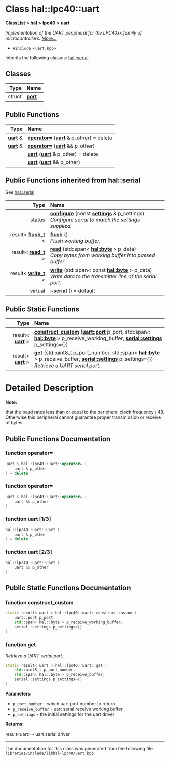

# Class hal::lpc40::uart



[**ClassList**](annotated.md) **>** [**hal**](namespacehal.md) **>** [**lpc40**](namespacehal_1_1lpc40.md) **>** [**uart**](classhal_1_1lpc40_1_1uart.md)



_Implementation of the UART peripheral for the LPC40xx family of microcontrollers._ [More...](#detailed-description)

* `#include <uart.hpp>`



Inherits the following classes: [hal::serial](classhal_1_1serial.md)












## Classes

| Type | Name |
| ---: | :--- |
| struct | [**port**](structhal_1_1lpc40_1_1uart_1_1port.md) <br> |










































## Public Functions

| Type | Name |
| ---: | :--- |
|  [**uart**](classhal_1_1lpc40_1_1uart.md) & | [**operator=**](#function-operator) ([**uart**](classhal_1_1lpc40_1_1uart.md) & p\_other) = delete<br> |
|  [**uart**](classhal_1_1lpc40_1_1uart.md) & | [**operator=**](#function-operator_1) ([**uart**](classhal_1_1lpc40_1_1uart.md) && p\_other) <br> |
|   | [**uart**](#function-uart-13) ([**uart**](classhal_1_1lpc40_1_1uart.md) & p\_other) = delete<br> |
|   | [**uart**](#function-uart-23) ([**uart**](classhal_1_1lpc40_1_1uart.md) && p\_other) <br> |


## Public Functions inherited from hal::serial

See [hal::serial](classhal_1_1serial.md)

| Type | Name |
| ---: | :--- |
|  status | [**configure**](#function-configure) (const [**settings**](structhal_1_1serial_1_1settings.md) & p\_settings) <br>_Configure serial to match the settings supplied._  |
|  result&lt; [**flush\_t**](structhal_1_1serial_1_1flush__t.md) &gt; | [**flush**](#function-flush) () <br>_Flush working buffer._  |
|  result&lt; [**read\_t**](structhal_1_1serial_1_1read__t.md) &gt; | [**read**](#function-read) (std::span&lt; [**hal::byte**](namespacehal.md#typedef-byte) &gt; p\_data) <br>_Copy bytes from working buffer into passed buffer._  |
|  result&lt; [**write\_t**](structhal_1_1serial_1_1write__t.md) &gt; | [**write**](#function-write) (std::span&lt; const [**hal::byte**](namespacehal.md#typedef-byte) &gt; p\_data) <br>_Write data to the transmitter line of the serial port._  |
| virtual  | [**~serial**](#function-serial) () = default<br> |


## Public Static Functions

| Type | Name |
| ---: | :--- |
|  result&lt; [**uart**](classhal_1_1lpc40_1_1uart.md) &gt; | [**construct\_custom**](#function-construct_custom) ([**uart::port**](structhal_1_1lpc40_1_1uart_1_1port.md) p\_port, std::span&lt; [**hal::byte**](namespacehal.md#typedef-byte) &gt; p\_receive\_working\_buffer, [**serial::settings**](structhal_1_1serial_1_1settings.md) p\_settings={}) <br> |
|  result&lt; [**uart**](classhal_1_1lpc40_1_1uart.md) &gt; | [**get**](#function-get) (std::uint8\_t p\_port\_number, std::span&lt; [**hal::byte**](namespacehal.md#typedef-byte) &gt; p\_receive\_buffer, [**serial::settings**](structhal_1_1serial_1_1settings.md) p\_settings={}) <br>_Retrieve a UART serial port._  |




















































# Detailed Description




**Note:**

that the baud rates less than or equal to the peripheral clock frequency / 48. Otherwise this peripheral cannot guarantee proper transmission or receive of bytes. 





    
## Public Functions Documentation




### function operator= 

```C++
uart & hal::lpc40::uart::operator= (
    uart & p_other
) = delete
```






### function operator= 

```C++
uart & hal::lpc40::uart::operator= (
    uart && p_other
) 
```






### function uart [1/3]

```C++
hal::lpc40::uart::uart (
    uart & p_other
) = delete
```






### function uart [2/3]

```C++
hal::lpc40::uart::uart (
    uart && p_other
) 
```



## Public Static Functions Documentation




### function construct\_custom 

```C++
static result< uart > hal::lpc40::uart::construct_custom (
    uart::port p_port,
    std::span< hal::byte > p_receive_working_buffer,
    serial::settings p_settings={}
) 
```






### function get 

_Retrieve a UART serial port._ 
```C++
static result< uart > hal::lpc40::uart::get (
    std::uint8_t p_port_number,
    std::span< hal::byte > p_receive_buffer,
    serial::settings p_settings={}
) 
```





**Parameters:**


* `p_port_number` - which uart port number to return 
* `p_receive_buffer` - uart serial receive working buffer 
* `p_settings` - the initial settings for the uart driver 



**Returns:**

result&lt;uart&gt; - uart serial driver 





        

------------------------------
The documentation for this class was generated from the following file `libraries/include/libhal-lpc40/uart.hpp`

